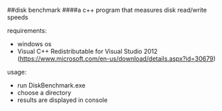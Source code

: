 ##disk benchmark
####a c++ program that measures disk read/write speeds

requirements:
* windows os
* Visual C++ Redistributable for Visual Studio 2012 (https://www.microsoft.com/en-us/download/details.aspx?id=30679)

usage:  
* run DiskBenchmark.exe
* choose a directory
* results are displayed in console
